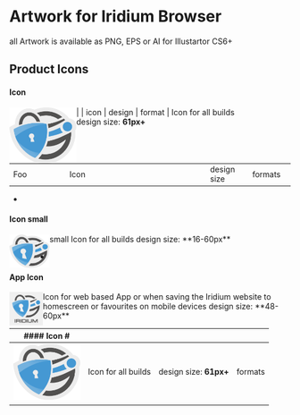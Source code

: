 # Artwork for Iridium Browser
all Artwork is available as PNG, EPS or AI for Illustartor CS6+

## Product Icons #
      
#### Icon #
| <img src="https://github.com/iridium-browser/artwork/blob/master/product-icon_RGB/iridium-icon_custom.png" height="100" width="120" align="left"> | icon | design | format |
Icon for all builds      
design size: **61px+**    
<br/>
<br/>

<table width="100%">
    <tr>
        <td width="20%">Foo</td>
        <td width="50%">Icon</td>
        <td width="15%">design size</td>
        <td width="15%">formats</td>
    </tr>
</table>





-
      
#### Icon small #
<img src="https://github.com/iridium-browser/artwork/blob/master/product-icon_RGB/iridium-icon_custom_small.png" height="60" width="72" align="left">
small Icon for all builds      
design size: **16-60px**

-

#### App Icon #
<img src="https://github.com/iridium-browser/artwork/blob/master/product-icon_RGB/iridium-app_icon.png" height="60" width="60" align="left">
Icon for web based App or when saving the Iridium website to homescreen or favourites on mobile devices     
design size: **48-60px**


| #### Icon #  |    |    |    |
| --- | --- | --- | --- |
| <img src="https://github.com/iridium-browser/artwork/blob/master/product-icon_RGB/iridium-icon_custom.png" height="100" width="120" align="left">  |  Icon for all builds  |  design size: **61px+**  | formats  |
|   |   |   |   |
